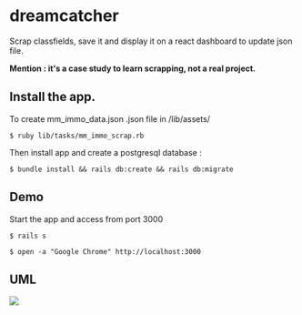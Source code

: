 # dreamcatcher

Scrap classfields, save it and display it on a react dashboard
to update json file.

<b>Mention : it's a case study to learn scrapping, not a real project.</b>
## Install the app.

To create mm_immo_data.json .json file in /lib/assets/

```
$ ruby lib/tasks/mm_immo_scrap.rb
```

Then install app and create a postgresql database :

```
$ bundle install && rails db:create && rails db:migrate
```

## Demo

Start the app and access from port 3000

```
$ rails s
```

```
$ open -a "Google Chrome" http://localhost:3000
```

## UML

![
](https://i.imgur.com/RPNfXJn.png)
